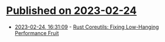 # [Published on 2023-02-24](index.md)

* [2023-02-24, 16:31:09](https://lobste.rs/s/owetkm/rust_coreutils_fixing_low_hanging) - [Rust Coreutils: Fixing Low-Hanging Performance Fruit](https://jackson.dev/post/rust-coreutils-dd/)
